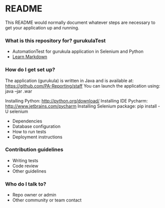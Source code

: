 # README #

This README would normally document whatever steps are necessary to get your application up and running.

### What is this repository for? gurukulaTest

* AutomationTest for gurukula application in Selenium and Python 
* [Learn Markdown](https://bitbucket.org/tutorials/markdowndemo)

### How do I get set up? ###

The application (gurukula) is written in Java and is available at: https://github.com/PA-Reporting/staff
You can launch the application using: java –jar .war

Installing Python: http://python.org/download/
Installing IDE Pycharm: http://www.jetbrains.com/pycharm
Installing Selenium package: pip install -U selenium

* Dependencies
* Database configuration
* How to run tests
* Deployment instructions

### Contribution guidelines ###

* Writing tests
* Code review
* Other guidelines

### Who do I talk to? ###

* Repo owner or admin
* Other community or team contact
